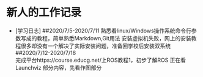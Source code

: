 # 新人的工作记录

* [学习日志]
##2020/7/5-2020/7/11
  熟悉看linux/Windows操作系统命令行参数写成的教程，简单熟悉Markdown,Git用法
  安装虚拟机失败，网上的安装教程很多却没有一个解决了实际安装问题，准备回学校后安装双系统
##2020/7/12-2020/7/18  
  完成平台https://course.educg.net/上ROS教程1，初步了解ROS
  正在看 Launchviz 部分内容，先看作图部分

 

